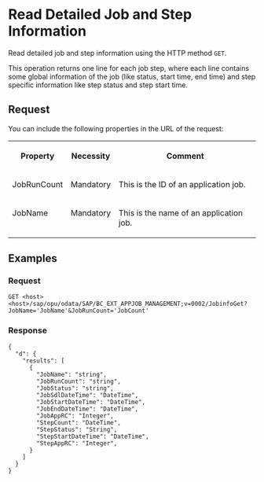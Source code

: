 <!-- loio7a6379466c294e7fb65b90ac68f1643a -->

# Read Detailed Job and Step Information

Read detailed job and step information using the HTTP method `GET`.

This operation returns one line for each job step, where each line contains some global information of the job \(like status, start time, end time\) and step specific information like step status and step start time.



<a name="loio7a6379466c294e7fb65b90ac68f1643a__section_jzq_tvt_zhb"/>

## Request

You can include the following properties in the URL of the request:


<table>
<tr>
<th valign="top">

Property

</th>
<th valign="top">

Necessity

</th>
<th valign="top">

Comment

</th>
</tr>
<tr>
<td valign="top">

JobRunCount

</td>
<td valign="top">

Mandatory

</td>
<td valign="top">

This is the ID of an application job.

</td>
</tr>
<tr>
<td valign="top">

JobName

</td>
<td valign="top">

Mandatory

</td>
<td valign="top">

This is the name of an application job.

</td>
</tr>
</table>



<a name="loio7a6379466c294e7fb65b90ac68f1643a__section_mwv_vwt_zhb"/>

## Examples



### Request

```
GET <host><host>/sap/opu/odata/SAP/BC_EXT_APPJOB_MANAGEMENT;v=0002/JobinfoGet?JobName='JobName'&JobRunCount='JobCount'
```



### Response

```
{
  "d": {
    "results": [
      {
        "JobName": "string",
        "JobRunCount": "string",
        "JobStatus": "string",
        "JobSdlDateTime": "DateTime",
        "JobStartDateTime": "DateTime",
        "JobEndDateTime": "DateTime",
        "JobAppRC": "Integer",
        "StepCount": "DateTime",
        "StepStatus": "String",
        "StepStartDateTime": "DateTime",
        "StepAppRC": "Integer",
      }
    ]
  }
}
```

